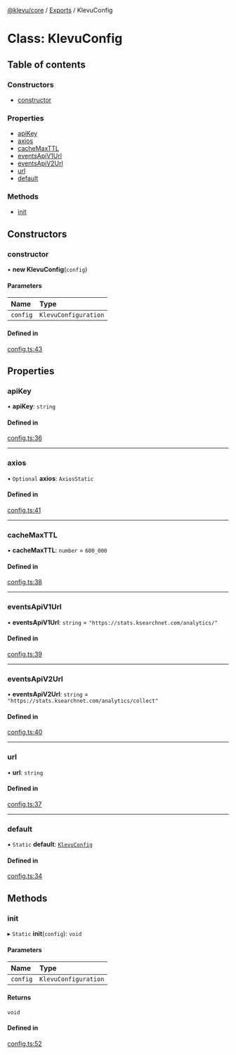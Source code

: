 [@klevu/core]() / [Exports](../modules.md) / KlevuConfig

# Class: KlevuConfig

## Table of contents

### Constructors

- [constructor](KlevuConfig.md#constructor)

### Properties

- [apiKey](KlevuConfig.md#apikey)
- [axios](KlevuConfig.md#axios)
- [cacheMaxTTL](KlevuConfig.md#cachemaxttl)
- [eventsApiV1Url](KlevuConfig.md#eventsapiv1url)
- [eventsApiV2Url](KlevuConfig.md#eventsapiv2url)
- [url](KlevuConfig.md#url)
- [default](KlevuConfig.md#default)

### Methods

- [init](KlevuConfig.md#init)

## Constructors

### constructor

• **new KlevuConfig**(`config`)

#### Parameters

| Name | Type |
| :------ | :------ |
| `config` | `KlevuConfiguration` |

#### Defined in

[config.ts:43](https://github.com/klevultd/frontend-sdk/blob/4665e27/packages/klevu-core/src/config.ts#L43)

## Properties

### apiKey

• **apiKey**: `string`

#### Defined in

[config.ts:36](https://github.com/klevultd/frontend-sdk/blob/4665e27/packages/klevu-core/src/config.ts#L36)

___

### axios

• `Optional` **axios**: `AxiosStatic`

#### Defined in

[config.ts:41](https://github.com/klevultd/frontend-sdk/blob/4665e27/packages/klevu-core/src/config.ts#L41)

___

### cacheMaxTTL

• **cacheMaxTTL**: `number` = `600_000`

#### Defined in

[config.ts:38](https://github.com/klevultd/frontend-sdk/blob/4665e27/packages/klevu-core/src/config.ts#L38)

___

### eventsApiV1Url

• **eventsApiV1Url**: `string` = `"https://stats.ksearchnet.com/analytics/"`

#### Defined in

[config.ts:39](https://github.com/klevultd/frontend-sdk/blob/4665e27/packages/klevu-core/src/config.ts#L39)

___

### eventsApiV2Url

• **eventsApiV2Url**: `string` = `"https://stats.ksearchnet.com/analytics/collect"`

#### Defined in

[config.ts:40](https://github.com/klevultd/frontend-sdk/blob/4665e27/packages/klevu-core/src/config.ts#L40)

___

### url

• **url**: `string`

#### Defined in

[config.ts:37](https://github.com/klevultd/frontend-sdk/blob/4665e27/packages/klevu-core/src/config.ts#L37)

___

### default

▪ `Static` **default**: [`KlevuConfig`](KlevuConfig.md)

#### Defined in

[config.ts:34](https://github.com/klevultd/frontend-sdk/blob/4665e27/packages/klevu-core/src/config.ts#L34)

## Methods

### init

▸ `Static` **init**(`config`): `void`

#### Parameters

| Name | Type |
| :------ | :------ |
| `config` | `KlevuConfiguration` |

#### Returns

`void`

#### Defined in

[config.ts:52](https://github.com/klevultd/frontend-sdk/blob/4665e27/packages/klevu-core/src/config.ts#L52)
